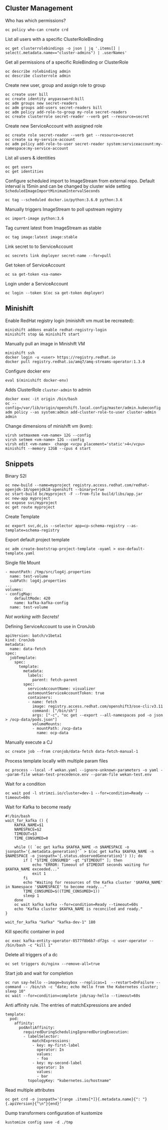 ## Cluster Management

Who has which permissions?
```
oc policy who-can create crd
```

List all users with a specific ClusterRoleBinding
```
oc get clusterrolebindings -o json | jq '.items[] | select(.metadata.name=="cluster-admins") | .userNames'
```

Get all permissions of a specific RoleBinding or ClusterRole
```
oc describe rolebinding admin
oc describe clusterrole admin
```

Create new user, group and assign role to group
```
oc create user bill
oc create identity anypassword:bill
oc adm groups new secret-readers
oc adm groups add-users secret-readers bill
oc adm policy add-role-to-group my-role secret-readers
oc create clusterrole secret-reader --verb get --resource=secret
```

Create new ServiceAccount with assigned role
```
oc create role secret-reader --verb get --resource=secret
oc create sa my-service-account
oc adm policy add-role-to-user secret-reader system:serviceaccount:my-namespace:my-service-account
```

List all users & identities
```
oc get users
oc get identities
```

Configure scheduled import to ImageStream from external repo. Default interval is 15min and can be changed by cluster wide setting `ScheduledImageImportMinimumIntervalSeconds`
```
oc tag --scheduled docker.io/python:3.6.0 python:3.6
```

Manually triggers ImageStream to poll upstream registry
```
oc import-image python:3.6
```

Tag current latest from ImageStream as stable
```
oc tag image:latest image:stable
```

Link secret to to ServiceAccount
```
oc secrets link deployer secret-name --for=pull
```

Get token of ServiceAccount
```
oc sa get-token <sa-name>
```

Login under a ServiceAccount
```
oc login --token $(oc sa get-token deployer)
```

## Minishift

Enable RedHat registry login (minishift vm must be recreated):

```
minishift addons enable redhat-registry-login
minishift stop && minishift start
```

Manually pull an image in Minishift VM
```
minishift ssh
docker login -u <user> https://registry.redhat.io
docker pull registry.redhat.io/amq7/amq-streams-operator:1.3.0
```

Configure docker env
```
eval $(minishift docker-env)
```

Adds ClusterRole `cluster-admin` to admin
```
docker exec -it origin /bin/bash
oc --config=/var/lib/origin/openshift.local.config/master/admin.kubeconfig adm policy --as system:admin add-cluster-role-to-user cluster-admin admin
```

Change dimensions of minishift vm (kvm):
```
virsh setmaxmem <vm-name> 12G --config
virsh setmem <vm-name> 12G --config
virsh edit <vm-name>  change <vcpu placement='static'>4</vcpu>
minishift --memory 12GB --cpus 4 start
```


## Snippets

Binary S2I

```
oc new-build --name=myproject registry.access.redhat.com/redhat-openjdk-18/openjdk18-openshift --binary=true
oc start-build bc/myproject -F --from-file build/libs/app.jar
oc new-app myproject
oc expose svc/myproject
oc get route myproject
```

Create Template

```
oc export svc,dc,is --selector app=cp-schema-registry --as-template=schema-registry
```

Export default project template
```
oc adm create-bootstrap-project-template -oyaml > ose-default-template.yaml
```

Single file Mount
```
- mountPath: /tmp/src/log4j.properties
  name: test-volume
  subPath: log4j.properties
...
volumes:
- configMap:
    defaultMode: 420
    name: kafka-kafka-config
  name: test-volume

```
*Not working with Secrets!*


Defining ServiceAccount to use in CronJob
```
apiVersion: batch/v1beta1
kind: CronJob
metadata:
  name: data-fetch
spec:
  jobTemplate:         
    spec:
      template:
        metadata:
          labels:
            parent: fetch-parent
        spec:
          serviceAccountName: visualizer
          automountServiceAccountToken: true
          containers:
          - name: fetch
            image: registry.access.redhat.com/openshift3/ose-cli:v3.11
            command: ["/bin/sh"]
            args: ["-c", "oc get --export --all-namespaces pod -o json > /ocp-data/pods.json"]
            volumeMounts:
            - mountPath: /ocp-data
              name: ocp-data
```

Manually execute a CJ
```
oc create job --from cronjob/data-fetch data-fetch-manual-1
```

Process template locally with multiple param files
```
oc process --local -f wekan.yaml --ignore-unknown-parameters -o yaml --param-file wekan-test-precedence.env --param-file wekan-test.env
```


Wait for a condition
```
oc wait pod -l strimzi.io/cluster=dev-1 --for=condition=Ready --timeout=60s
```

Wait for Kafka to become ready
```
#!/bin/bash
wait_for_kafka () {
    KAFKA_NAME=$1
    NAMESPACE=$2
    TIMEOUT=$3
    TIME_CONSUMED=0

    while (( `oc get kafka $KAFKA_NAME -n $NAMESPACE -o jsonpath='{.metadata.generation}'` > $(oc get kafka $KAFKA_NAME -n $NAMESPACE -o jsonpath='{.status.observedGeneration}') )); do
        if [ "$TIME_CONSUMED" -gt "$TIMEOUT" ]; then
            echo "ERROR: Timeout of $TIMEOUT seconds waiting for $KAFKA_NAME exceeded..."
            exit 1
        fi
        echo "Waiting for resources of the Kafka cluster '$KAFKA_NAME' in Namespace '$NAMESPACE' to become ready..."
        TIME_CONSUMED=$((TIME_CONSUMED+1))
        sleep 1
    done    
    oc wait kafka kafka --for=condition=Ready --timeout=60s
    echo "Kafka cluster $KAFKA_NAME is reconciled and ready."
}

wait_for_kafka "kafka" "kafka-dev-1" 180
```

Kill specific container in pod
```
oc exec kafka-entity-operator-8577f8b6b7-df2gs -c user-operator -- /bin/bash -c "kill 1"
```

Delete all triggers of a dc
```
oc set triggers dc/nginx --remove-all=true
```

Start job and wait for completion
```
oc run say-hello --image=busybox --replicas=1  --restart=OnFailure --command -- /bin/sh -c "date; echo Hello from the Kubernetes cluster; sleep 10"
oc wait --for=condition=complete job/say-hello --timeout=60s
```

Anti affinity rule. The entries of matchExpressions are anded
```
template:
  pod:
    affinity:
      podAntiAffinity:
        requiredDuringSchedulingIgnoredDuringExecution:
        - labelSelector:
            matchExpressions:
            - key: my-first-label
              operator: In
              values:
              - foo
            - key: my-second-label
              operator: In
              values:
              - bar
          topologyKey: "kubernetes.io/hostname"
```

Read multiple attributes
```
oc get crd -o jsonpath='{range .items[*]}{.metadata.name}{": "}{.apiVersion}{"\n"}{end}' 
```

Dump transformers configuration of kustomize
```
kustomize config save -d ./tmp
```
